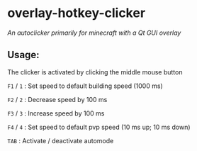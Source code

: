# overlay-hotkey-clicker

*An autoclicker primarily for minecraft with a Qt GUI overlay*

## Usage:

The clicker is activated by clicking the middle mouse button

`F1` / `1` :	Set speed to default building speed (1000 ms)

`F2` / `2` :	Decrease speed by 100 ms

`F3` / `3` :	Increase speed by 100 ms

`F4` / `4` :	Set speed to default pvp speed (10 ms up; 10 ms down)

`TAB` :			Activate / deactivate automode
